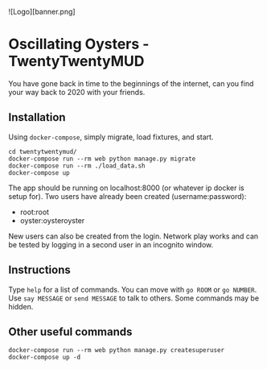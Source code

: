 ![Logo][banner.png]

# Oscillating Oysters - TwentyTwentyMUD

You have gone back in time to the beginnings of the internet, can you find
your way back to 2020 with your friends.

## Installation

Using `docker-compose`, simply migrate, load fixtures, and start. 
```
cd twentytwentymud/
docker-compose run --rm web python manage.py migrate
docker-compose run --rm ./load_data.sh
docker-compose up
```
The app should be running on localhost:8000 (or whatever ip docker is setup for).
Two users have already been created (username:password):

- root:root
- oyster:oysteroyster

New users can also be created from the login. Network play works and can be
tested by logging in a second user in an incognito window.

## Instructions

Type `help` for a list of commands. You can move with `go ROOM` or `go NUMBER`.
Use `say MESSAGE` or `send MESSAGE` to talk to others. Some commands may be
hidden.

## Other useful commands
```
docker-compose run --rm web python manage.py createsuperuser
docker-compose up -d
```
